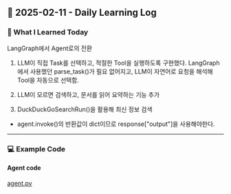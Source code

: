 ## 📅 2025-02-11 - Daily Learning Log

### 📝 What I Learned Today
LangGraph에서 Agent로의 전환

1. LLM이 직접 Task를 선택하고, 적절한 Tool을 실행하도록 구현했다.
LangGraph에서 사용했던 parse_task()가 필요 없어지고, LLM이 자연어로 요청을 해석해 Tool을 자동으로 선택함.

2. LLM이 모르면 검색하고, 문서를 읽어 요약하는 기능 추가
3. DuckDuckGoSearchRun()을 활용해 최신 정보 검색

* agent.invoke()의 반환값이 dict이므로 response["output"]을 사용해야한다.

---
### 💻 Example Code 

#### Agent code
[agent.py](./agent.py)
